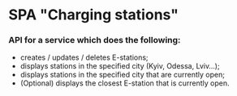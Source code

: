 # SPA "Charging stations"
### API for a service which does the following:  
 * creates / updates / deletes E-stations; 
 * displays stations in the specified city (Kyiv, Odessa, Lviv…); 
 * displays stations in the specified city that are currently open; 
 * (Optional) displays the closest E-station that is currently open.
